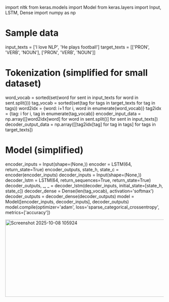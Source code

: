 import nltk 
from keras.models import Model 
from keras.layers import Input, LSTM, Dense 
import numpy as np 
# Sample data 
input_texts = ['I love NLP', 'He plays football'] 
target_texts = [['PRON', 'VERB', 'NOUN'], ['PRON', 'VERB', 'NOUN']] 
# Tokenization (simplified for small dataset) 
word_vocab = sorted(set(word for sent in input_texts for word in sent.split())) 
tag_vocab = sorted(set(tag for tags in target_texts for tag in tags)) 
word2idx = {word: i+1 for i, word in enumerate(word_vocab)} 
tag2idx = {tag: i for i, tag in enumerate(tag_vocab)} 
encoder_input_data = np.array([[word2idx[word] for word in sent.split()] for sent 
in input_texts]) 
decoder_output_data = np.array([[tag2idx[tag] for tag in tags] for tags in 
target_texts]) 
# Model (simplified) 
encoder_inputs = Input(shape=(None,)) 
encoder = LSTM(64, return_state=True) 
encoder_outputs, state_h, state_c = encoder(encoder_inputs) 
decoder_inputs = Input(shape=(None,)) 
decoder_lstm = LSTM(64, return_sequences=True, return_state=True) 
decoder_outputs, _, _ = decoder_lstm(decoder_inputs, initial_state=[state_h, 
state_c]) 
decoder_dense = Dense(len(tag_vocab), activation='softmax') 
decoder_outputs = decoder_dense(decoder_outputs) 
model = Model([encoder_inputs, decoder_inputs], decoder_outputs) 
model.compile(optimizer='adam', loss='sparse_categorical_crossentropy', 
metrics=['accuracy']) 


<img width="570" height="245" alt="Screenshot 2025-10-08 105924" src="https://github.com/user-attachments/assets/926be181-00b0-43f9-b383-83741f9d5c5f" />
